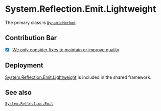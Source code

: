 # System.Reflection.Emit.Lightweight
The primary class is [`DynamicMethod`](https://learn.microsoft.com/dotnet/api/system.reflection.emit.DynamicMethod).

## Contribution Bar
- [x] [We only consider fixes to maintain or improve quality](../../libraries/README.md#primary-bar)

## Deployment
[System.Reflection.Emit.Lightweight](https://www.nuget.org/packages/System.Reflection.Emit.Lightweight) is included in the shared framework.

## See also
[`System.Reflection.Emit`](../System.Reflection.Emit/README.md)
